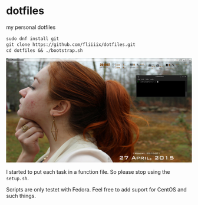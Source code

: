 dotfiles
========

my personal dotfiles

```
sudo dnf install git
git clone https://github.com/fliiiix/dotfiles.git
cd dotfiles && ./bootstrap.sh
```

![desktop](desktop.png)

I started to put each task in a function file. So please stop using the `setup.sh`. 


Scripts are only testet with Fedora. Feel free to add suport for CentOS and such things.
